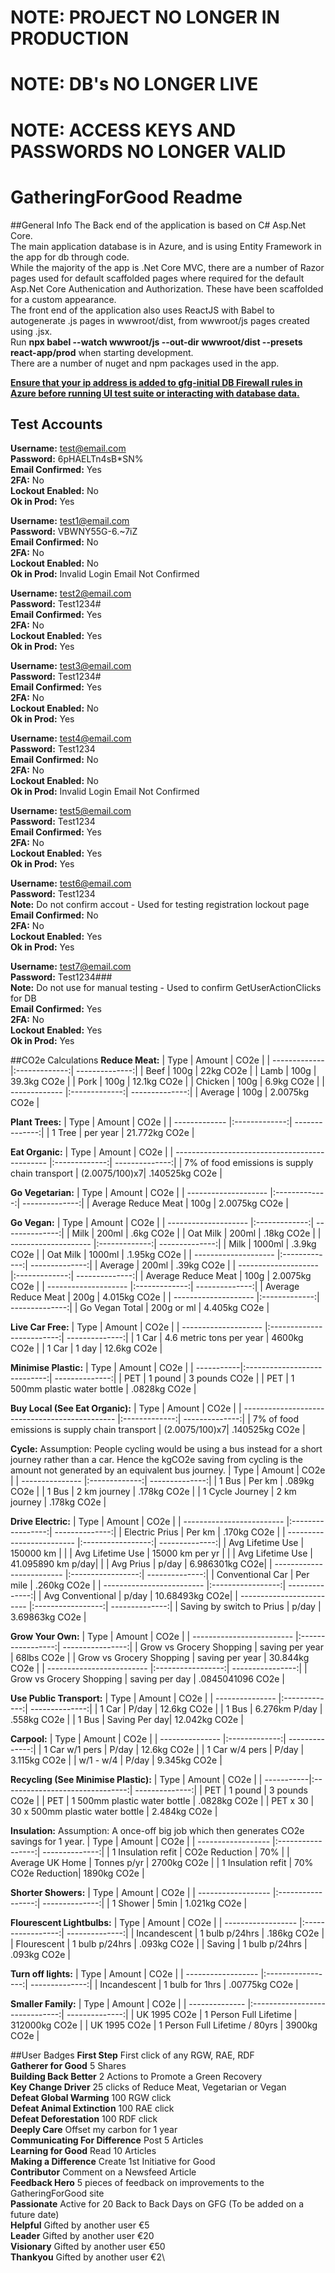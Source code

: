 # NOTE: PROJECT NO LONGER IN PRODUCTION
# NOTE: DB's NO LONGER LIVE
# NOTE: ACCESS KEYS AND PASSWORDS NO LONGER VALID


# GatheringForGood Readme

##General Info
The Back end of the application is based on C# Asp.Net Core.\
The main application database is in Azure, and is using Entity Framework in the app for db through code.\
While the majority of the app is .Net Core MVC, there are a number of Razor pages used for default scaffolded pages where required for the default Asp.Net Core Authenication and Authorization. These have been scaffolded for a custom appearance.\
The front end of the application also uses ReactJS with Babel to autogenerate .js pages in wwwroot/dist, from wwwroot/js pages created using .jsx.\
Run **npx babel --watch wwwroot/js --out-dir wwwroot/dist --presets react-app/prod** when starting development.\
There are a number of nuget and npm packages used in the app.

<u>**Ensure that your ip address is added to gfg-initial DB Firewall rules in Azure before running UI test suite or interacting with database data.**</u>

## Test Accounts
**Username:** test@email.com\
**Password:** 6pHAELTn4sB*SN%\
**Email Confirmed:** Yes\
**2FA:** No\
**Lockout Enabled:** No\
**Ok in Prod:** Yes

**Username:** test1@email.com\
**Password:** VBWNY55G-6.~7iZ\
**Email Confirmed:** No\
**2FA:** No\
**Lockout Enabled:** No\
**Ok in Prod:** Invalid Login Email Not Confirmed

**Username:** test2@email.com\
**Password:** Test1234#\
**Email Confirmed:** Yes\
**2FA:** No\
**Lockout Enabled:** Yes\
**Ok in Prod:** Yes

**Username:** test3@email.com\
**Password:** Test1234#\
**Email Confirmed:** Yes\
**2FA:** No\
**Lockout Enabled:** No\
**Ok in Prod:** Yes

**Username:** test4@email.com\
**Password:** Test1234\
**Email Confirmed:** No\
**2FA:** No\
**Lockout Enabled:** No\
**Ok in Prod:** Invalid Login Email Not Confirmed

**Username:** test5@email.com\
**Password:** Test1234\
**Email Confirmed:** Yes\
**2FA:** No\
**Lockout Enabled:** Yes\
**Ok in Prod:** Yes

**Username:** test6@email.com\
**Password:** Test1234\
**Note:** Do not confirm accout - Used for testing registration lockout page\
**Email Confirmed:** No\
**2FA:** No\
**Lockout Enabled:** Yes\
**Ok in Prod:** Yes

**Username:** test7@email.com\
**Password:** Test1234###\
**Note:** Do not use for manual testing - Used to confirm GetUserActionClicks for DB\
**Email Confirmed:** Yes\
**2FA:** No\
**Lockout Enabled:** Yes\
**Ok in Prod:** Yes

##CO2e Calculations
**Reduce Meat:**
| Type          | Amount        | CO2e           |
| ------------- |:-------------:| --------------:|
| Beef          | 100g          | 22kg CO2e      |
| Lamb          | 100g          | 39.3kg CO2e    |
| Pork          | 100g          | 12.1kg CO2e    |
| Chicken       | 100g          | 6.9kg CO2e     |
| ------------- |:-------------:| --------------:|
| Average       | 100g          | 2.0075kg CO2e  |

**Plant Trees:**
| Type          | Amount        | CO2e           |
| ------------- |:-------------:| --------------:|
| 1 Tree        | per year      | 21.772kg CO2e  |

**Eat Organic:**
| Type                                           | Amount        | CO2e           |
| ---------------------------------------------- |:-------------:| --------------:|
| 7% of food emissions is supply chain transport | (2.0075/100)x7| .140525kg CO2e |

**Go Vegetarian:**
| Type                 | Amount        | CO2e           |
| -------------------- |:-------------:| --------------:|
| Average Reduce Meat  | 100g          | 2.0075kg CO2e  |

**Go Vegan:**
| Type                 | Amount        | CO2e           |
| -------------------- |:-------------:| --------------:|
| Milk                 | 200ml         | .6kg CO2e      |
| Oat Milk             | 200ml         | .18kg CO2e     |
| -------------------- |:-------------:| --------------:|
| Milk                 | 1000ml        | .3.9kg CO2e    |
| Oat Milk             | 1000ml        | .1.95kg CO2e   |
| -------------------- |:-------------:| --------------:|
| Average              | 200ml         | .39kg CO2e     |
| -------------------- |:-------------:| --------------:|
| Average Reduce Meat  | 100g          | 2.0075kg CO2e  |
| -------------------- |:-------------:| --------------:|
| Average Reduce Meat  | 200g          | 4.015kg CO2e   |
| -------------------- |:-------------:| --------------:|
| Go Vegan Total       | 200g or ml    | 4.405kg CO2e   |

**Live Car Free:**
| Type                 | Amount                    | CO2e           |
| -------------------- |:-------------------------:| --------------:|
| 1 Car                | 4.6 metric tons per year  | 4600kg CO2e    |
| 1 Car                | 1 day                     | 12.6kg CO2e    |

**Minimise Plastic:**
| Type       | Amount                       | CO2e           |
| -----------|:----------------------------:| --------------:|
| PET        | 1 pound                      | 3 pounds CO2e  |
| PET        | 1 500mm plastic water bottle | .0828kg CO2e   |

**Buy Local (See Eat Organic):**
| Type                                           | Amount        | CO2e           |
| ---------------------------------------------- |:-------------:| --------------:|
| 7% of food emissions is supply chain transport | (2.0075/100)x7| .140525kg CO2e |

**Cycle:**
Assumption: People cycling would be using a bus instead for a short journey rather than a car.
Hence the kgCO2e saving from cycling is the amount not generated by an equivalent bus journey.
| Type            | Amount        | CO2e           |
| --------------- |:-------------:| --------------:|
| 1 Bus           | Per km        | .089kg CO2e    |
| 1 Bus           | 2 km journey  | .178kg CO2e    |
| 1 Cycle Journey | 2 km journey  | .178kg CO2e    |

**Drive Electric:**
| Type                      | Amount            | CO2e           |
| ------------------------- |:-----------------:| --------------:|
| Electric Prius            | Per km            | .170kg CO2e    |
| ------------------------- |:-----------------:| --------------:|
| Avg Lifetime Use          | 150000 km         |                |
| Avg Lifetime Use          | 15000 km per yr   |                |
| Avg Lifetime Use          | 41.095890 km p/day|                |
| Avg Prius                 | p/day             | 6.986301kg CO2e|
| ------------------------- |:-----------------:| --------------:|
| Conventional Car          | Per mile          | .260kg CO2e    |
| ------------------------- |:-----------------:| --------------:|
| Avg Conventional          | p/day             | 10.68493kg CO2e|
| ------------------------- |:-----------------:| --------------:|
| Saving by switch to Prius | p/day             | 3.69863kg CO2e |

**Grow Your Own:**
| Type                      | Amount            | CO2e             |
| ------------------------- |:-----------------:| ----------------:|
| Grow vs Grocery Shopping  | saving per year   | 68lbs CO2e       |
| Grow vs Grocery Shopping  | saving per year   | 30.844kg CO2e    |
| ------------------------- |:-----------------:| ----------------:|
| Grow vs Grocery Shopping  | saving per day    | .0845041096 CO2e |

**Use Public Transport:**
| Type            | Amount        | CO2e           |
| --------------- |:-------------:| --------------:|
| 1 Car           | P/day         | 12.6kg CO2e    |
| 1 Bus           | 6.276km P/day | .558kg CO2e    |
| 1 Bus           | Saving Per day| 12.042kg CO2e  |

**Carpool:**
| Type            | Amount        | CO2e           |
| --------------- |:-------------:| --------------:|
| 1 Car w/1 pers  | P/day         | 12.6kg CO2e    |
| 1 Car w/4 pers  | P/day         | 3.115kg CO2e   |
| w/1 - w/4       | P/day         | 9.345kg CO2e   |

**Recycling (See Minimise Plastic):**
| Type       | Amount                          | CO2e           |
| -----------|:-------------------------------:| --------------:|
| PET        | 1 pound                         | 3 pounds CO2e  |
| PET        | 1 500mm plastic water bottle    | .0828kg CO2e   |
| PET x 30   | 30 x 500mm plastic water bottle | 2.484kg CO2e   |

**Insulation:**
Assumption: A once-off big job which then generates CO2e savings for 1 year.
| Type               | Amount            | CO2e           |
| ------------------ |:-----------------:| --------------:|
| 1 Insulation refit | CO2e Reduction    | 70%            |
| Average UK Home    | Tonnes p/yr       | 2700kg CO2e    |
| 1 Insulation refit | 70% CO2e Reduction| 1890kg CO2e    |

**Shorter Showers:**
| Type               | Amount            | CO2e           |
| ------------------ |:-----------------:| --------------:|
| 1 Shower           | 5min              | 1.021kg CO2e   |

**Flourescent Lightbulbs:**
| Type               | Amount            | CO2e           |
| ------------------ |:-----------------:| --------------:|
| Incandescent       | 1 bulb p/24hrs    | .186kg CO2e    |
| Flourescent        | 1 bulb p/24hrs    | .093kg CO2e    |
| Saving             | 1 bulb p/24hrs    | .093kg CO2e    |

**Turn off lights:**
| Type               | Amount            | CO2e           |
| ------------------ |:-----------------:| --------------:|
| Incandescent       | 1 bulb for 1hrs   | .00775kg CO2e  |

**Smaller Family:**
| Type           | Amount                         | CO2e           |
| -------------- |:------------------------------:| --------------:|
| UK 1995 CO2e   | 1 Person Full Lifetime         | 312000kg CO2e  |
| UK 1995 CO2e   | 1 Person Full Lifetime / 80yrs | 3900kg CO2e  |

##User Badges
**First Step** First click of any RGW, RAE, RDF\
**Gatherer for Good** 5 Shares\
**Building Back Better** 2 Actions to Promote a Green Recovery\
**Key Change Driver** 25 clicks of Reduce Meat, Vegetarian or Vegan\
**Defeat Global Warming** 100 RGW click\
**Defeat Animal Extinction** 100 RAE click\
**Defeat Deforestation** 100 RDF click\
**Deeply Care** Offset my carbon for 1 year\
**Communicating For Difference** Post 5 Articles\
**Learning for Good** Read 10 Articles\
**Making a Difference** Create 1st Initiative for Good\
**Contributor** Comment on a Newsfeed Article\
**Feedback Hero** 5 pieces of feedback on improvements to the GatheringForGood site\
**Passionate** Active for 20 Back to Back Days on GFG (To be added on a future date)\
**Helpful** Gifted by another user €5\
**Leader** Gifted by another user €20\
**Visionary** Gifted by another user €50\
**Thankyou** Gifted by another user €2\

